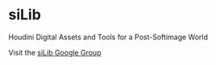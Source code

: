 # siLib
Houdini Digital Assets and Tools for a Post-Softimage World

Visit the [siLib Google Group](https://groups.google.com/d/forum/houdini-silib)

